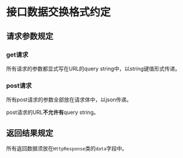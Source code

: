 # 接口数据交换格式约定

## 请求参数规定

### get请求

所有请求的参数都显式写在URL的query string中，以string键值形式传递。

### post请求

所有post请求的参数全部放在请求体中，以json传递。

post请求的URL**不允许有**query string。

## 返回结果规定

所有返回数据须放在`HttpResponse`类的`data`字段中。